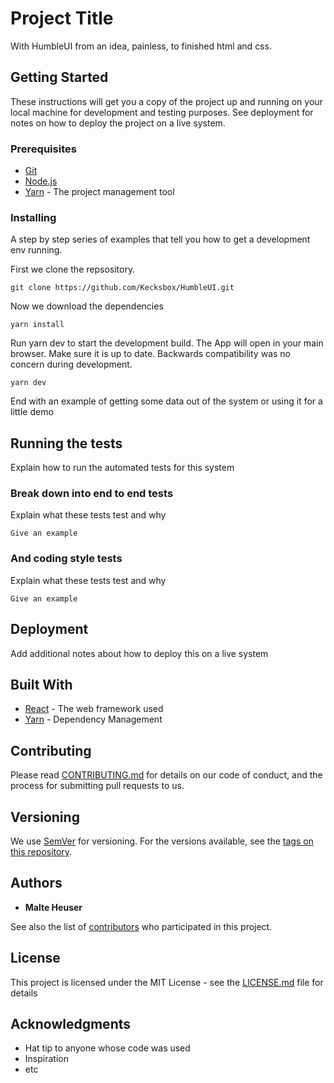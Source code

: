 # Project Title

With HumbleUI from an idea, painless, to finished html and css.

## Getting Started

These instructions will get you a copy of the project up and running on your local machine for development and testing purposes. See deployment for notes on how to deploy the project on a live system.

### Prerequisites

* [Git](https://git-scm.com/download/)
* [Node.js](https://nodejs.org/)
* [Yarn](https://yarnpkg.com/lang/en/docs/install/) - The project management tool

### Installing

A step by step series of examples that tell you how to get a development env running.

First we clone the repsository.

```
git clone https://github.com/Kecksbox/HumbleUI.git
```

Now we download the dependencies

```
yarn install
```

Run yarn dev to start the development build.
The App will open in your main browser.
Make sure it is up to date. Backwards compatibility was no concern during development.

```
yarn dev
```

End with an example of getting some data out of the system or using it for a little demo

## Running the tests

Explain how to run the automated tests for this system

### Break down into end to end tests

Explain what these tests test and why

```
Give an example
```

### And coding style tests

Explain what these tests test and why

```
Give an example
```

## Deployment

Add additional notes about how to deploy this on a live system

## Built With

* [React](https://reactjs.org/docs/) - The web framework used
* [Yarn](https://yarnpkg.com/en/docs/) - Dependency Management

## Contributing

Please read [CONTRIBUTING.md](https://gist.github.com/PurpleBooth/b24679402957c63ec426) for details on our code of conduct, and the process for submitting pull requests to us.

## Versioning

We use [SemVer](http://semver.org/) for versioning. For the versions available, see the [tags on this repository](https://github.com/your/project/tags). 

## Authors

* **Malte Heuser**

See also the list of [contributors](https://github.com/your/project/contributors) who participated in this project.

## License

This project is licensed under the MIT License - see the [LICENSE.md](LICENSE.md) file for details

## Acknowledgments

* Hat tip to anyone whose code was used
* Inspiration
* etc
